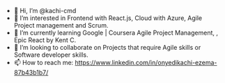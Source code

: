 - 👋 Hi, I’m @kachi-cmd
- 👀 I’m interested in Frontend with React.js, Cloud with Azure, Agile Project management and Scrum.
- 🌱 I’m currently learning Google | Coursera Agile Project Management, , Epic React by Kent C.
- 💞️ I’m looking to collaborate on Projects that require Agile skills or Software developer skills.
- 📫 How to reach me: https://www.linkedin.com/in/onyedikachi-ezema-87b43b1b7/ 

<!---
kachi-cmd/kachi-cmd is a ✨ special ✨ repository because its `README.md` (this file) appears on your GitHub profile.
You can click the Preview link to take a look at your changes.
--->
